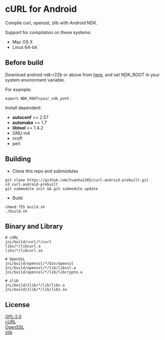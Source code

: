 # cURL for Android

Compile curl, openssl, zlib with Android NDK.

Support for compilation on these systems:
+ Mac OS X
+ Linux 64-bit

## Before build

Download android ndk-r22b or above from [here](https://developer.android.com/ndk/downloads/),
and set NDK_ROOT in your system environment variable.

For example:

```
export NDK_ROOT=your_ndk_path
```

Install dependent:

+ **autoconf** >= 2.57
+ **automake** >= 1.7
+ **libtool**  >= 1.4.2
+ GNU m4
+ nroff
+ perl

## Building

* Clone this repo and submodules
```
git clone https://github.com/tuanha1305/curl-android-prebuilt.git
cd curl-android-prebuilt
git submodule init && git submodule update
```

* Build
```
chmod 755 build.sh
./build.sh
```

## Binary and Library

```
# cURL
jni/build/curl/*/curl
libs/*/libcurl.a
libs/*/libcurl.so

# OpenSSL
jni/build/openssl/*/bin/openssl
jni/build/openssl/*/lib/libssl.a
jni/build/openssl/*/lib/libcrypto.a

# zlib
jni/build/zlib/*/lib/libz.a
jni/build/zlib/*/lib/libz.so
```

## License

[GPL-2.0](./LICENSE)  
[cURL](https://github.com/curl/curl/blob/master/COPYING)  
[OpenSSL](https://github.com/openssl/openssl/blob/master/LICENSE)  
[zlib](https://github.com/madler/zlib/blob/master/README)  
